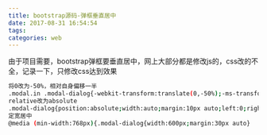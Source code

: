 ```yaml
---
title: bootstrap源码-弹框垂直居中
date: 2017-08-31 16:54:54
tags:
categories: web
---
```


由于项目需要，bootstrap弹框要垂直居中，网上大部分都是修改js的，css改的不全，记录一下，只修改css达到效果

```bash
将0改为-50%，相对自身偏移一半
.modal.in .modal-dialog{-webkit-transform:translate(0,-50%);-ms-transform:translate(0,-50%);-o-transform:translate(0,-50%);transform:translate(0,-50%)}
relative改为absolute
.modal-dialog{position:absolute;width:auto;margin:10px auto;left:0;right:0;top:50%}
定宽居中
@media (min-width:768px){.modal-dialog{width:600px;margin:30px auto}
```